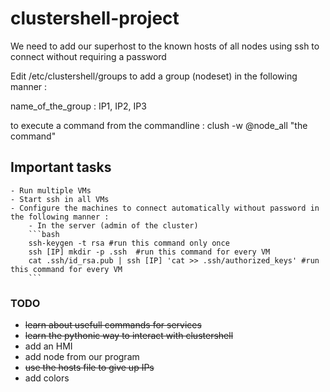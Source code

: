 # clustershell-project


We need to add our superhost to the known hosts of all nodes using ssh to connect without requiring a password

Edit /etc/clustershell/groups to add a group (nodeset) in the following manner :

name_of_the_group : IP1, IP2, IP3

to execute a command from the commandline :
clush -w @node_all "the command"

## Important tasks
	- Run multiple VMs
	- Start ssh in all VMs
	- Configure the machines to connect automatically without password in the following manner :
		- In the server (admin of the cluster)
		```bash
		ssh-keygen -t rsa #run this command only once
		ssh [IP] mkdir -p .ssh  #run this command for every VM
		cat .ssh/id_rsa.pub | ssh [IP] 'cat >> .ssh/authorized_keys' #run this command for every VM
		```

### TODO 
- <del>learn about usefull commands for services</del>
- <del>learn the pythonic way to interact with clustershell</del>
- add an HMI
- add node from our program
- <del>use the hosts file to give up IPs</del>
- add colors
